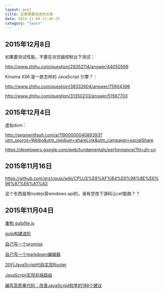 ```yaml
---
layout: post
title: 近期需要阅读的文章
date: 2015-11-04 11:45:23
category: "learn"
---
```


## 2015年12月8日

如果要测试性能，不要在浏览器控制台下测试：

http://www.zhihu.com/question/29352114/answer/44050599

Kinoma XS6 是一款怎样的 JavaScript 引擎？：

http://www.zhihu.com/question/38332604/answer/75904396


http://www.zhihu.com/question/31350233/answer/51567703


## 2015年12月4日

虚拟dom：

http://segmentfault.com/a/1190000004089393?utm_source=Weibo&utm_medium=shareLink&utm_campaign=socialShare

https://developers.google.com/web/fundamentals/performance/?hl=zh-cn

## 2015年11月16日

https://github.com/grz/cpujs/wiki/CPUJS%E8%AF%B4%E6%98%8E%E6%96%87%E6%A1%A3

这个东西是用nodejs穿windows api的，谁有空改下源码让cef能跑？？

## 2015年11月04日

[重构 gulpfile.js](http://segmentfault.com/a/1190000002880177)

[gulp构建进阶](http://www.html-js.com/article/The-end-of-construction-of-advanced-workflow-gulp)

[自己写一个promise](http://www.html-js.com/article/Buildyourownpromise-blog-build-their-own-promise%203235)

[自己写一个markdown编辑器](http://www.cnblogs.com/honghongming/)

[20行JavaScript代码实现Router](http://zhuxinyong.com/2014/12/05/20%E8%A1%8CJavaScript%E4%BB%A3%E7%A0%81%E5%AE%9E%E7%8E%B0Router/)

[JavaScript实现前端路由](http://www.w3cfuns.com/blog-5440229-5406799.html)

[编写高质量代码：改善JavaScript程序的188个建议](http://book.2cto.com/201211/9239.html) 